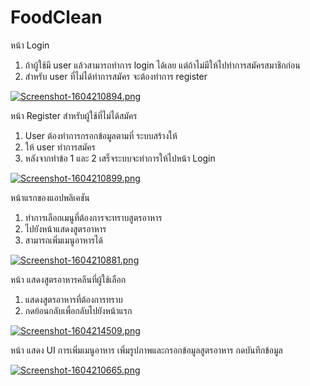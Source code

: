 # FoodClean
หน้า Login 
1.	ถ้าผู้ใช้มี user แล้วสามารถทำการ login ได้เลย แต่ถ้าไม่มีให้ไปทำการสมัครสมาชิกก่อน
2.	สำหรับ user ที่ไม่ได้ทำการสมัคร จะต้องทำการ register 


[![Screenshot-1604210894.png](https://i.postimg.cc/N0fJwrMv/Screenshot-1604210894.png)](https://postimg.cc/jDmQH2PM)


หน้า Register สำหรับผู้ใช้ที่ไม่ได้สมัคร
1.	User ต้องทำการกรอกข้อมูลตามที่ ระบบสร้างให้
2.	ให้ user ทำการสมัคร
3.	หลังจากทำข้อ 1 และ 2 เสร็จระบบจะทำการให้ไปหน้า Login 


[![Screenshot-1604210899.png](https://i.postimg.cc/xdJmH0pb/Screenshot-1604210899.png)](https://postimg.cc/06vr1qs8)


หน้าแรกของแอปพลิเคชัน
1.	ทำการเลือกเมนูที่ต้องการจะทราบสูตรอาหาร
2.	ไปยังหน้าแสดงสูตรอาหาร 
3.	สามารถเพิ่มเมนูอาหารได้


[![Screenshot-1604210881.png](https://i.postimg.cc/5y79nz69/Screenshot-1604210881.png)](https://postimg.cc/tn6HgY38)


หน้า แสดงสูตรอาหารคลีนที่ผู้ใช้เลือก
1.	แสดงสูตรอาหารที่ต้องการทราบ
2.	กดย้อนกลับเพื่อกลับไปยังหน้าแรก 


[![Screenshot-1604214509.png](https://i.postimg.cc/YS6pTZhs/Screenshot-1604214509.png)](https://postimg.cc/jWj0786H)


หน้า แสดง UI การเพิ่มเมนูอาหาร
เพิ่มรูปภาพและกรอกข้อมูลสูตรอาหาร
กดบันทึกข้อมูล


[![Screenshot-1604210665.png](https://i.postimg.cc/9FbggpmY/Screenshot-1604210665.png)](https://postimg.cc/mtcSt7FP)

